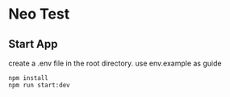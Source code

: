 # Neo Test

## Start App

create a .env file in the root directory. use env.example as guide

`npm install`\
`npm run start:dev`



